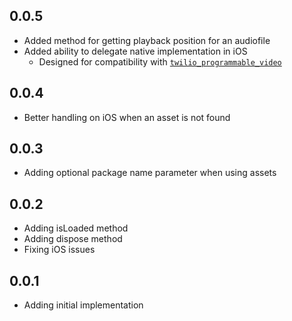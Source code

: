 ## 0.0.5

 * Added method for getting playback position for an audiofile
 * Added ability to delegate native implementation in iOS
    * Designed for compatibility with [`twilio_programmable_video`](https://pub.dev/packages/twilio_programmable_video)

## 0.0.4

 * Better handling on iOS when an asset is not found

## 0.0.3

 * Adding optional package name parameter when using assets

## 0.0.2

 * Adding isLoaded method
 * Adding dispose method
 * Fixing iOS issues

## 0.0.1

* Adding initial implementation
